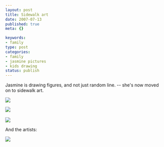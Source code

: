 ```yaml
--- 
layout: post
title: Sidewalk art
date: 2007-07-13
published: true
meta: {}

keywords: 
- family
type: post
categories: 
- family
- jasmine pictures
- kids drawing
status: publish
---
```



Jasmine is drawing figures, and not just random line. -- she's now moved on to sidewalk art.



![](http://media.eick.us/2011/05/760701958_fcdbe9c6ed.jpg)



![](http://media.eick.us/2011/05/760686318_192e745a34.jpg)  



![](http://media.eick.us/2011/05/760686016_ae62bc679e.jpg)



And the artists:



![](http://media.eick.us/2011/05/760686238_cadcfa6e3c.jpg)


